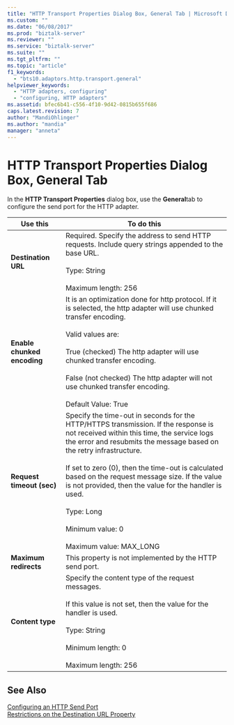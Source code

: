 ```yaml
---
title: "HTTP Transport Properties Dialog Box, General Tab | Microsoft Docs"
ms.custom: ""
ms.date: "06/08/2017"
ms.prod: "biztalk-server"
ms.reviewer: ""
ms.service: "biztalk-server"
ms.suite: ""
ms.tgt_pltfrm: ""
ms.topic: "article"
f1_keywords: 
  - "bts10.adaptors.http.transport.general"
helpviewer_keywords: 
  - "HTTP adapters, configuring"
  - "configuring, HTTP adapters"
ms.assetid: bfec6b41-c556-4f10-9d42-0815b655f686
caps.latest.revision: 7
author: "MandiOhlinger"
ms.author: "mandia"
manager: "anneta"
---
```

# HTTP Transport Properties Dialog Box, General Tab
In the **HTTP Transport Properties** dialog box, use the **General**tab to configure the send port for the HTTP adapter.  
  
|Use this|To do this|  
|--------------|----------------|  
|**Destination URL**|Required. Specify the address to send HTTP requests. Include query strings appended to the base URL.<br /><br /> Type: String<br /><br /> Maximum length: 256|  
|**Enable chunked encoding**|It is an optimization done for http protocol. If it is selected, the http adapter will use chunked transfer encoding.<br /><br /> Valid values are:<br /><br /> True (checked) The http adapter will use chunked transfer encoding.<br /><br /> False (not checked) The http adapter will not use chunked transfer encoding.<br /><br /> Default Value: True|  
|**Request timeout (sec)**|Specify the time-out in seconds for the HTTP/HTTPS transmission. If the response is not received within this time, the service logs the error and resubmits the message based on the retry infrastructure.<br /><br /> If set to zero (0), then the time-out is calculated based on the request message size. If the value is not provided, then the value for the handler is used.<br /><br /> Type: Long<br /><br /> Minimum value: 0<br /><br /> Maximum value: MAX_LONG|  
|**Maximum redirects**|This property is not implemented by the HTTP send port.|  
|**Content type**|Specify the content type of the request messages.<br /><br /> If this value is not set, then the value for the handler is used.<br /><br /> Type: String<br /><br /> Minimum length: 0<br /><br /> Maximum length: 256|  
  
## See Also  
 [Configuring an HTTP Send Port](../core/configuring-an-http-send-port.md)   
 [Restrictions on the Destination URL Property](../core/restrictions-on-the-destination-url-property.md)